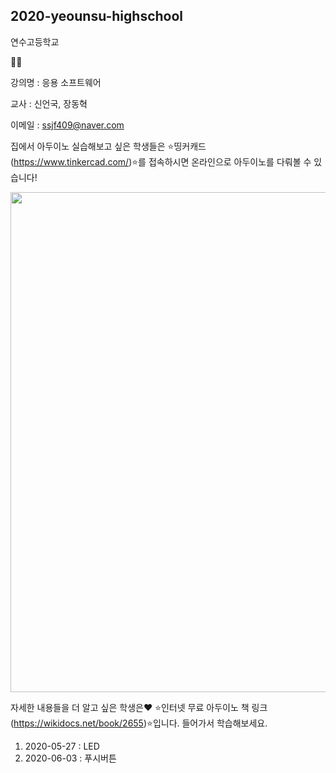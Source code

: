 ## 2020-yeounsu-highschool

연수고등학교

👨‍💻

강의명 : 응용 소프트웨어

교사 : 신언국, 장동혁

이메일 : ssjf409@naver.com


집에서 아두이노 실습해보고 싶은 학생들은 ⭐띵커캐드(https://www.tinkercad.com/)⭐를 접속하시면 온라인으로 아두이노를 다뤄볼 수 있습니다!

<img width="800" src="https://user-images.githubusercontent.com/35087350/83359961-c6a16f80-a3b8-11ea-997c-0077420f2219.png">


자세한 내용들을 더 알고 싶은 학생은❤️
⭐인터넷 무료 아두이노 책 링크(https://wikidocs.net/book/2655)⭐입니다. 들어가서 학습해보세요.


1. 2020-05-27 : LED
2. 2020-06-03 : 푸시버튼

